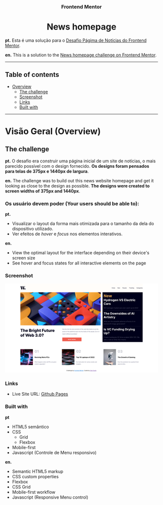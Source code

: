<h3 align="center">Frontend Mentor</h3>
<h1 align="center">News homepage</h1>

**pt.** Esta é uma solução para o [Desafio Págima de Notícias do Frontend Mentor](https://www.frontendmentor.io/challenges/news-homepage-H6SWTa1MFl).

**en.** This is a solution to the [News homepage challenge on Frontend Mentor](https://www.frontendmentor.io/challenges/news-homepage-H6SWTa1MFl).

---

## Table of contents

- [Overview](#overview)
  - [The challenge](#the-challenge)
  - [Screenshot](#screenshot)
  - [Links](#links)
  - [Built with](#built-with)

---

# Visão Geral (Overview)

## The challenge

**pt.** O desafio era construir uma página inicial de um site de notícias, o mais parecido possível com o design fornecido. **Os designs foram pensados para telas de 375px e 1440px de largura**.

**en.** The challenge was to build out this news website homepage and get it looking as close to the design as possible. **The designs were created to screen widths of 375px and 1440px**.

### Os usuário devem poder (Your users should be able to):

**pt.** 
- Visualizar o layout da forma mais otimizada para o tamanho da dela do dispositivo utilizado.
- Ver efeitos de *hover* e *focus* nos elementos interativos.

**en.**
- View the optimal layout for the interface depending on their device's screen size
- See hover and focus states for all interactive elements on the page

### Screenshot

![](./Screenshot.png)

### Links

- Live Site URL: [Github Pages](https://your-live-site-url.com)

### Built with

**pt**
- HTML5 semântico
- CSS
    - Grid
    - Flexbox
- Mobile-first
- Javascript (Controle de Menu responsivo)

**en.**
- Semantic HTML5 markup
- CSS custom properties
- Flexbox
- CSS Grid
- Mobile-first workflow
- Javascript (Responsive Menu control)
